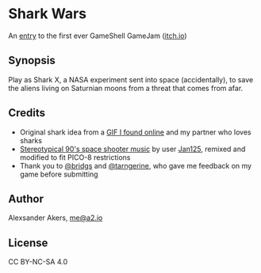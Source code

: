 # Shark Wars

An [entry](https://itch.io/jam/gameshell/rate/390897) to the first ever GameShell GameJam ([itch.io](https://itch.io/jam/gameshell))

## Synopsis 

Play as Shark X, a NASA experiment sent into space (accidentally), to save the aliens living on Saturnian moons from a threat that comes from afar.

## Credits

- Original shark idea from a [GIF I found online](http://66.media.tumblr.com/c78a5ba625e352fd6e0e7b8305856207/tumblr_nqn510zBeS1rtbl5vo1_500.gif) and my partner who loves sharks
- [Stereotypical 90's space shooter music](https://opengameart.org/content/stereotypical-90s-space-shooter-music) by user [Jan125](https://opengameart.org/users/jan125), remixed and modified to fit PICO-8 restrictions
- Thank you to [@bridgs](https://github.com/bridgs) and [@tarngerine](https://github.com/tarngerine), who gave me feedback on my game before submitting

## Author

Alexsander Akers, me@a2.io

## License

CC BY-NC-SA 4.0
